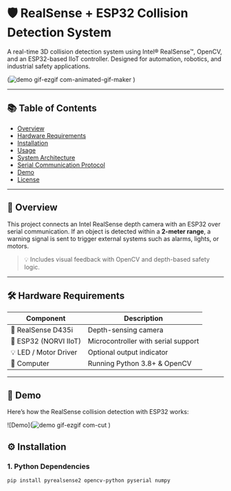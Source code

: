 # 🛡️ RealSense + ESP32 Collision Detection System

A real-time 3D collision detection system using Intel® RealSense™, OpenCV, and an ESP32-based IIoT controller. Designed for automation, robotics, and industrial safety applications.

(![demo gif-ezgif com-animated-gif-maker](https://github.com/user-attachments/assets/18889d6c-d605-4d19-a47a-eefbb41eca1f)
)

---

## 📚 Table of Contents
- [Overview](#-overview)
- [Hardware Requirements](#-hardware-requirements)
- [Installation](#-installation)
- [Usage](#-usage)
- [System Architecture](#-system-architecture)
- [Serial Communication Protocol](#-serial-communication-protocol)
- [Demo](#-demo)
- [License](#-license)

---

## 🚀 Overview

This project connects an Intel RealSense depth camera with an ESP32 over serial communication. If an object is detected within a **2-meter range**, a warning signal is sent to trigger external systems such as alarms, lights, or motors.

> 💡 Includes visual feedback with OpenCV and depth-based safety logic.

---

## 🛠️ Hardware Requirements

| Component               | Description                        |
|------------------------|------------------------------------|
| 🎥 RealSense D435i     | Depth-sensing camera               |
| 🔌 ESP32 (NORVI IIoT)  | Microcontroller with serial support |
| 💡 LED / Motor Driver  | Optional output indicator          |
| 🧠 Computer             | Running Python 3.8+ & OpenCV       |

---

## 🎥 Demo

Here’s how the RealSense collision detection with ESP32 works:

![Demo](![demo gif-ezgif com-cut](https://github.com/user-attachments/assets/5ac758a0-0032-42bc-a294-7ee0a7aafe4b)
)


## ⚙️ Installation

### 1. Python Dependencies
```bash
pip install pyrealsense2 opencv-python pyserial numpy



